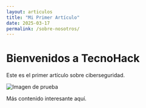 ```yaml
---
layout: articulos
title: "Mi Primer Artículo"
date: 2025-03-17
permalink: /sobre-nosotros/
---
```


# Bienvenidos a TecnoHack

Este es el primer artículo sobre ciberseguridad.

![Imagen de prueba](https://via.placeholder.com/800x400)

Más contenido interesante aquí.
